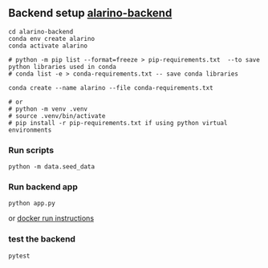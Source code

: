 ## Backend setup [alarino-backend](alarino_backend/)
```
cd alarino-backend
conda env create alarino
conda activate alarino

# python -m pip list --format=freeze > pip-requirements.txt  --to save python libraries used in conda
# conda list -e > conda-requirements.txt -- save conda libraries

conda create --name alarino --file conda-requirements.txt

# or 
# python -m venv .venv
# source .venv/bin/activate
# pip install -r pip-requirements.txt if using python virtual environments
```
### Run scripts
```
python -m data.seed_data

```

### Run backend app
```
python app.py 
```
or
[docker run instructions](../init_server.md/)

### test the backend
```
pytest
```